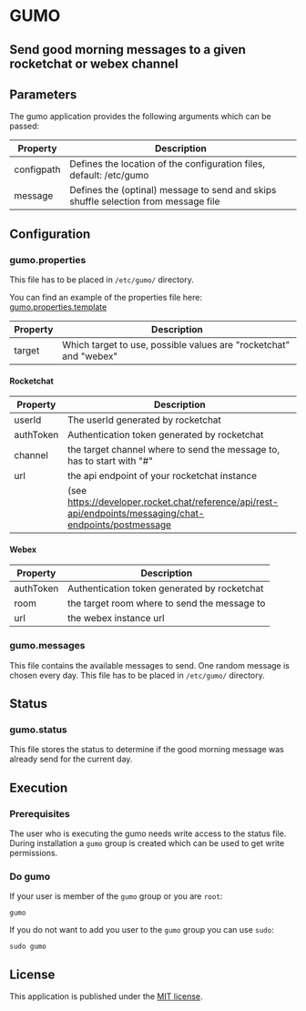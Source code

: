 # GUMO
## Send good morning messages to a given rocketchat or webex channel

## Parameters

The gumo application provides the following arguments which can be passed:

| Property      | Description                                                                         |
|---------------|-------------------------------------------------------------------------------------|
| configpath    | Defines the location of the configuration files, default: /etc/gumo                 |
| message       | Defines the (optinal) message to send and skips shuffle selection from message file |

## Configuration

### gumo.properties

This file has to be placed in `/etc/gumo/` directory.

You can find an example of the properties file here: [gumo.properties.template](gumo.properties.template)

| Property | Description                                                        |
|----------|--------------------------------------------------------------------|
| target   | Which target to use, possible values are "rocketchat" and "webex"  |

#### Rocketchat

| Property  | Description                                                                                              |
|-----------|----------------------------------------------------------------------------------------------------------|
| userId    | The userId generated by rocketchat                                                                       |
| authToken | Authentication token generated by rocketchat                                                             |
| channel   | the target channel where to send the message to, has to start with "#"                                   |
| url       | the api endpoint of your rocketchat instance                                                             |
|           | (see https://developer.rocket.chat/reference/api/rest-api/endpoints/messaging/chat-endpoints/postmessage |

#### Webex

| Property  | Description                                  |
|-----------|----------------------------------------------|
| authToken | Authentication token generated by rocketchat |
| room      | the target room where to send the message to |
| url       | the webex instance url                       |

### gumo.messages

This file contains the available messages to send. One random message is chosen every day.
This file has to be placed in `/etc/gumo/` directory.

## Status

### gumo.status

This file stores the status to determine if the good morning message was already send for the current day.

## Execution

### Prerequisites

The user who is executing the gumo needs write access to the status file. 
During installation a `gumo` group is created which can be used to get write permissions.

### Do gumo

 If your user is member of the `gumo` group or you are `root`:
```shell
gumo
```

If you do not want to add you user to the `gumo` group you can use `sudo`:
```shell
sudo gumo
```

## License

This application is published under the [MIT license](LICENSE).
